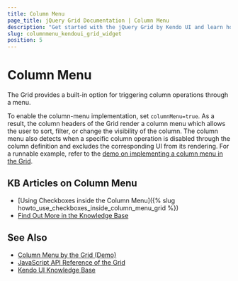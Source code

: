 ```yaml
---
title: Column Menu
page_title: jQuery Grid Documentation | Column Menu
description: "Get started with the jQuery Grid by Kendo UI and learn how to modify its column widths."
slug: columnmenu_kendoui_grid_widget
position: 5
---
```


# Column Menu

The Grid provides a built-in option for triggering column operations through a menu.

To enable the column-menu implementation, set `columnMenu=true`. As a result, the column headers of the Grid render a column menu which allows the user to sort, filter, or change the visibility of the column. The column menu also detects when a specific column operation is disabled through the column definition and excludes the corresponding UI from its rendering. For a runnable example, refer to the [demo on implementing a column menu in the Grid](https://demos.telerik.com/kendo-ui/grid/column-menu).

## KB Articles on Column Menu

* [Using Checkboxes inside the Column Menu]({% slug howto_use_checkboxes_inside_column_menu_grid %})
* [Find Out More in the Knowledge Base](/knowledge-base)

## See Also

* [Column Menu by the Grid (Demo)](https://demos.telerik.com/kendo-ui/grid/column-menu)
* [JavaScript API Reference of the Grid](/api/javascript/ui/grid)
* [Kendo UI Knowledge Base](/knowledge-base)
